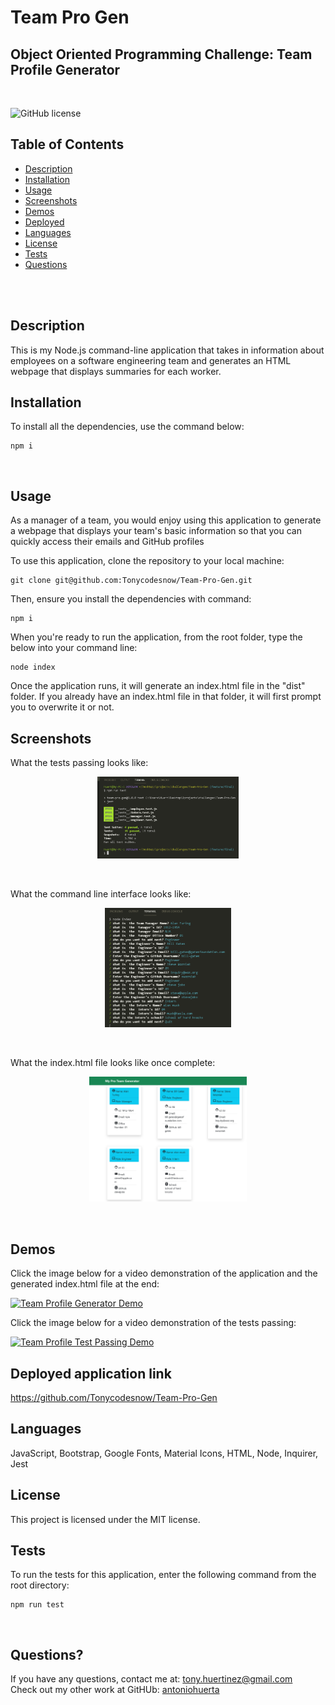 # Team Pro Gen 
## Object Oriented Programming Challenge: Team Profile Generator

<br />

![GitHub license](https://img.shields.io/badge/license-MIT-55002b.svg) <br />

## Table of Contents 

- [Description](#description)
- [Installation](#installation)
- [Usage](#usage)
- [Screenshots](#screenshots)
- [Demos](#demos)
- [Deployed](#deployedapplicationlink)
- [Languages](#languages)
- [License](#license)
- [Tests](#tests)
- [Questions](#questions)

<br />
<br />

## Description

This is my Node.js command-line application that takes in information about employees on a software engineering team and generates an HTML webpage that displays summaries for each worker. <br />

## Installation
To install all the dependencies, use the command below:
```
npm i
```
<br />

## Usage

As a manager of a team, you would enjoy using this application to generate a webpage that displays your team's basic information so that you can quickly access their emails and GitHub profiles <br />

To use this application, clone the repository to your local machine:
```
git clone git@github.com:Tonycodesnow/Team-Pro-Gen.git
```

Then, ensure you install the dependencies with command:
```
npm i
```
When you're ready to run the application, from the root folder, type the below into your command line:
```
node index
```

Once the application runs, it will generate an index.html file in the "dist" folder. If you already have an index.html file in that folder, it will first prompt you to overwrite it or not.

## Screenshots

What the tests passing looks like:

<p align="center"><img src="./dist/images/alltests.png" width="45%"></p>  <br /> 

What the command line interface looks like:

<p align="center"><img src="./dist/images/screenshot.png" width="40%"></p> <br /> 

What the index.html file looks like once complete:

<p align="center"><img src="./dist/images/livesite.png" width="50%"></p> <br /> 


## Demos

Click the image below for a video demonstration of the application and the generated index.html file at the end:

[![Team Profile Generator Demo](./assets/images/demoscreenshot.jpg?raw=true)](https://youtu.be/ItXS4mn2ufc)


Click the image below for a video demonstration of the tests passing:

[![Team Profile Test Passing Demo](./assets/images/demoyoutube.jpg?raw=true)](https://youtu.be/crwdQJ7V-A4)

## Deployed application link

https://github.com/Tonycodesnow/Team-Pro-Gen  <br />

## Languages

JavaScript, Bootstrap, Google Fonts, Material Icons, HTML, Node, Inquirer, Jest <br />


## License

  This project is licensed under the MIT license. <br />
  
## Tests

To run the tests for this application, enter the following command from the root directory:

  ```
  npm run test
  ```
  <br />

## Questions?

If you have any questions, contact me at: 
tony.huertinez@gmail.com  <br />
Check out my other work at GitHUb:
[antoniohuerta](https://github.com/Tonycodesnow) <br />
